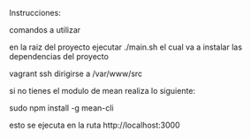 Instrucciones:

comandos a utilizar

en la raiz del proyecto ejecutar ./main.sh
el cual va a instalar las dependencias del proyecto

vagrant ssh
dirigirse a /var/www/src


si no tienes el modulo de mean realiza lo siguiente:

sudo npm install -g mean-cli


esto se ejecuta en la ruta http://localhost:3000


